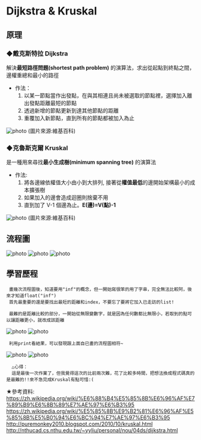 # Dijkstra & Kruskal
## 原理
### ◆戴克斯特拉 Dijkstra 
解決**最短路徑問題(shortest path problem)** 的演算法，求出從起點到終點之間，邊權重總和最小的路徑
* 作法：
  1. 以某一節點當作出發點，在與其相連且尚未被選取的節點裡，選擇加入離出發點距離最短的節點
  2. 透過新增的節點更新到達其他節點的距離
  3. 重覆加入新節點，直到所有的節點都被加入為止
  
![photo](https://upload.wikimedia.org/wikipedia/commons/5/57/Dijkstra_Animation.gif)
(圖片來源:維基百科)
  

### ◆克魯斯克爾 Kruskal
是一種用來尋找**最小生成樹(minimum spanning tree)** 的演算法
* 作法:
  1. 將各邊線依權值大小由小到大排列, 接著從**權值最低**的邊開始架構最小的成本擴張樹
  2. 如果加入的邊會造成迴圈則捨棄不用
  3. 直到加了 V-1 個邊為止。**E(邊)=V(點)-1**
 
![photo](https://upload.wikimedia.org/wikipedia/commons/thumb/5/5c/MST_kruskal_en.gif/383px-MST_kruskal_en.gif)
(圖片來源:維基百科)

## 流程圖
![photo](https://github.com/stopraining/LearningNote/blob/master/pic/dij1.JPG)
![photo](https://github.com/stopraining/LearningNote/blob/master/pic/dij2.JPG)
![photo](https://github.com/stopraining/LearningNote/blob/master/pic/dij3.JPG)

## 學習歷程

     畫幾次流程圖後，知道要用"inf"的概念，但一開始寫很笨的用了字串，完全無法比較阿，後來才知道float("inf")
     首先最重要的還是要找出最短的距離和index，不要忘了要將它加入已走訪的list!
     
     最難的是距離比較的部分，一開始從無限變數字，就是因為任何數都比無限小，若取到的點可以讓距離更小，就改成該距離

![photo](https://github.com/stopraining/LearningNote/blob/master/pic/dij4.JPG)
![photo](https://github.com/stopraining/LearningNote/blob/master/pic/dij5.JPG)

     利用print看結果，可以發現跟上面自已畫的流程圖相符~

![photo](https://github.com/stopraining/LearningNote/blob/master/pic/dij6.JPG)
![photo](https://github.com/stopraining/LearningNote/blob/master/pic/dij7.JPG)


      △心得：
      這是最後一次作業了，但我覺得這次的比前兩次難，花了比較多時間，把想法換成程式碼真的是最難的!!來不急完成Kruskal有點可惜:(
      

★參考資料:                                
https://zh.wikipedia.org/wiki/%E6%88%B4%E5%85%8B%E6%96%AF%E7%89%B9%E6%8B%89%E7%AE%97%E6%B3%95             
https://zh.wikipedia.org/wiki/%E5%85%8B%E9%B2%81%E6%96%AF%E5%85%8B%E5%B0%94%E6%BC%94%E7%AE%97%E6%B3%95         
http://puremonkey2010.blogspot.com/2010/10/kruskal.html            
http://nthucad.cs.nthu.edu.tw/~yyliu/personal/nou/04ds/dijkstra.html
